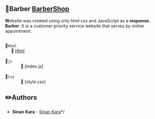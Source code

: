 ## :pushpin:Barber [BarberShop](https://sinan-kar.github.io/BaberShop.github.io)




**W**ebsite was created using only
 html css and JavaScript as a **response.**
 **Barber** .It is a customer priority service website that serves by online appointment.
 
<br>:file_folder:`Html`  
&nbsp;&nbsp;&nbsp;&nbsp;&nbsp;:page_facing_up: [Html](https://github.com/Sinan-Kar/BaberShop.github.io/blob/master/index.html)
<br> <br> :file_folder:`js`  
&nbsp;&nbsp;&nbsp;&nbsp;&nbsp;&nbsp;&nbsp;&nbsp;&nbsp;&nbsp;&nbsp;&nbsp;&nbsp;:page_facing_up: [index.js]
<br> <br> :file_folder:`Css`  
&nbsp;&nbsp;&nbsp;&nbsp;&nbsp;&nbsp;&nbsp;&nbsp;&nbsp;&nbsp;&nbsp;&nbsp;&nbsp;:page_facing_up: [style.css]


## :pencil2:Authors
* **Sinan Kara** - [Sinan Kara](https://github.com/Sinan-Kar)*/
 
